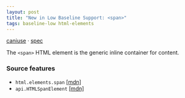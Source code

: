 ```yaml
---
layout: post
title: "New in Low Baseline Support: <span>"
tags: baseline-low html-elements
---
```


[caniuse](https://caniuse.com/?search=span) · [spec](https://html.spec.whatwg.org/multipage/text-level-semantics.html#the-span-element)

The `<span>` HTML element is the generic inline container for content.

### Source features

- ``html.elements.span`` [[mdn]](https://developer.mozilla.org/en-US/search?q=html.elements.span)
- ``api.HTMLSpanElement`` [[mdn]](https://developer.mozilla.org/en-US/search?q=api.HTMLSpanElement)
